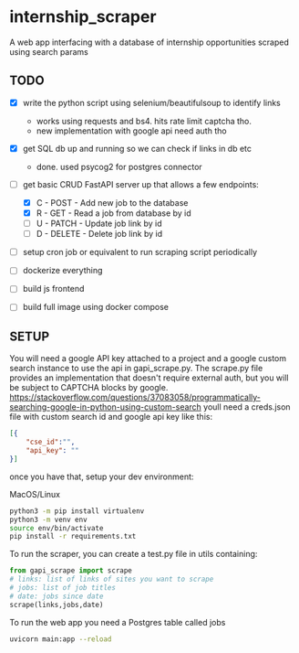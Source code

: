 
# internship_scraper

A web app interfacing with a database of internship opportunities scraped using search params

## TODO

- [X] write the python script using selenium/beautifulsoup to identify links
  
  - works using requests and bs4. hits rate limit captcha tho.
  - new implementation with google api need auth tho

- [X] get SQL db up and running so we can check if links in db etc
  - done. used psycog2 for postgres connector 
- [ ] get basic CRUD FastAPI server up that allows a few endpoints:
  - [X] C - POST - Add new job to the database
  - [X] R - GET - Read a job from database by id
  - [ ] U - PATCH - Update job link by id
  - [ ] D - DELETE -  Delete job link by id
- [ ] setup cron job or equivalent to run scraping script periodically
- [ ] dockerize everything
- [ ] build js frontend
- [ ] build full image using docker compose

## SETUP

You will need a google API key attached to a project and a google custom search instance to use the api in gapi_scrape.py. The scrape.py file provides an implementation that doesn't require external auth, but you will be subject to CAPTCHA blocks by google.
<https://stackoverflow.com/questions/37083058/programmatically-searching-google-in-python-using-custom-search>
youll need a creds.json file with custom search id and google api key like this:

```json
[{
    "cse_id":"",
    "api_key": ""
}]
```

once you have that, setup your dev environment:

MacOS/Linux

```bash
python3 -m pip install virtualenv
python3 -m venv env
source env/bin/activate
pip install -r requirements.txt
```

To run the scraper, you can create a test.py file in utils containing:

```python
from gapi_scrape import scrape
# links: list of links of sites you want to scrape
# jobs: list of job titles
# date: jobs since date
scrape(links,jobs,date)

```

To run the web app you need a Postgres table called jobs

```bash
uvicorn main:app --reload
```
